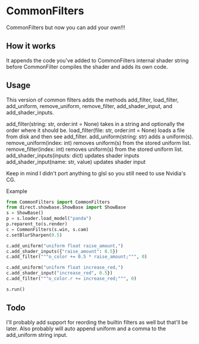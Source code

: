 # CommonFilters
CommonFilters but now you can add your own!!!

## How it works 
It appends the code you've added to CommonFilters internal shader string before CommonFilter compiles the shader and adds its own code.

## Usage
This version of common filters adds the methods add_filter, load_filter, add_uniform, remove_uniform, remove_filter, add_shader_input, and add_shader_inputs.

add_filter(string: str, order:int = None) takes in a string and optionally the order where it should be.
load_filter(file: str, order:int = None) loads a file from disk and then see add_filter.
add_uniform(string: str) adds a uniform(s).
remove_uniform(index: int) removes uniform(s) from the stored uniform list.
remove_filter(index: int) removes uniform(s) from the stored uniform list.
add_shader_inputs(inputs: dict) updates shader inputs
add_shader_input(name: str, value) updates shader input

Keep in mind I didn't port anything to glsl so you still need to use Nvidia's CG.

Example
```python
from CommonFilters import CommonFilters
from direct.showbase.ShowBase import ShowBase
s = ShowBase()
p = s.loader.load_model("panda")
p.reparent_to(s.render)
c = CommonFilters(s.win, s.cam)
c.setBlurSharpen(0.5)

c.add_uniform("uniform float raise_amount,")
c.add_shader_inputs({"raise_amount": 0.5})
c.add_filter("""o_color += 0.5 * raise_amount;""", 0)

c.add_uniform("uniform float increase_red,")
c.add_shader_input("increase_red", 0.5})
c.add_filter("""o_color.r += increase_red;""", 0)

s.run()
```
## Todo
I'll probably add support for reording the builtin filters as well but that'll be later. Also probably will auto append uniform and a comma to the add_uniform string input.
